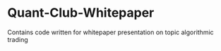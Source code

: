 # Quant-Club-Whitepaper
Contains code written for whitepaper presentation on topic algorithmic trading
